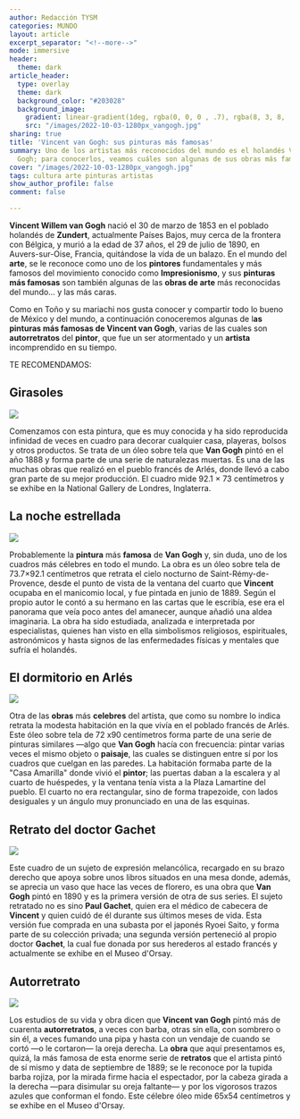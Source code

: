 ```yaml
---
author: Redacción TYSM
categories: MUNDO
layout: article
excerpt_separator: "<!--more-->"
mode: immersive
header:
  theme: dark
article_header:
  type: overlay
  theme: dark
  background_color: "#203028"
  background_image:
    gradient: linear-gradient(1deg, rgba(0, 0, 0 , .7), rgba(8, 3, 8, .9))
    src: "/images/2022-10-03-1280px_vangogh.jpg"
sharing: true
title: 'Vincent van Gogh: sus pinturas más famosas'
summary: Uno de los artistas más reconocidos del mundo es el holandés Vincent van
  Gogh; para conocerlos, veamos cuáles son algunas de sus obras más famosas
cover: "/images/2022-10-03-1280px_vangogh.jpg"
tags: cultura arte pinturas artistas
show_author_profile: false
comment: false

---
```

**Vincent Willem van Gogh** nació el 30 de marzo de 1853 en el poblado holandés de **Zundert**, actualmente Países Bajos, muy cerca de la frontera con Bélgica, y murió a la edad de 37 años, el 29 de julio de 1890, en Auvers-sur-Oise, Francia, quitándose la vida de un balazo. En el mundo del **arte**, se le reconoce como uno de los **pintores** fundamentales y más famosos del movimiento conocido como **Impresionismo**, y sus **pinturas más famosas** son también algunas de las **obras de arte** más reconocidas del mundo… y las más caras.

Como en Toño y su mariachi nos gusta conocer y compartir todo lo bueno de México y del mundo, a continuación conoceremos algunas de l**as pinturas más famosas de Vincent van Gogh**, varias de las cuales son **autorretratos** del **pintor**, que fue un ser atormentado y un **artista** incomprendido en su tiempo.

TE RECOMENDAMOS:

## Girasoles

![](https://upload.wikimedia.org/wikipedia/commons/thumb/9/9d/Vincent_van_Gogh_-_Sunflowers_-_VGM_F458.jpg/781px-Vincent_van_Gogh_-_Sunflowers_-_VGM_F458.jpg)

Comenzamos con esta pintura, que es muy conocida y ha sido reproducida infinidad de veces en cuadro para decorar cualquier casa, playeras, bolsos y otros productos. Se trata de un óleo sobre tela que **Van Gogh** pintó en el año 1888 y forma parte de una serie de naturalezas muertas. Es una de las muchas obras que realizó en el pueblo francés de Arlés, donde llevó a cabo gran parte de su mejor producción. El cuadro mide 92.1 × 73 centímetros y se exhibe en la National Gallery de Londres, Inglaterra.

## La noche estrellada

![](https://upload.wikimedia.org/wikipedia/commons/thumb/e/ea/Van_Gogh_-_Starry_Night_-_Google_Art_Project.jpg/970px-Van_Gogh_-_Starry_Night_-_Google_Art_Project.jpg)

Probablemente la **pintura** más **famosa** de **Van Gogh** y, sin duda, uno de los cuadros más célebres en todo el mundo. La obra es un óleo sobre tela de 73.7×92.1 centímetros que retrata el cielo nocturno de Saint-Rémy-de-Provence, desde el punto de vista de la ventana del cuarto que **Vincent** ocupaba en el manicomio local, y fue pintada en junio de 1889. Según el propio autor le contó a su hermano en las cartas que le escribía, ese era el panorama que veía poco antes del amanecer, aunque añadió una aldea imaginaria. La obra ha sido estudiada, analizada e interpretada por especialistas, quienes han visto en ella simbolismos religiosos, espirituales, astronómicos y hasta signos de las enfermedades físicas y mentales que sufría el holandés.

## El dormitorio en Arlés

![](https://upload.wikimedia.org/wikipedia/commons/thumb/7/76/Vincent_van_Gogh_-_De_slaapkamer_-_Google_Art_Project.jpg/968px-Vincent_van_Gogh_-_De_slaapkamer_-_Google_Art_Project.jpg)

Otra de las **obras** más **celebres** del artista, que como su nombre lo indica retrata la modesta habitación en la que vivía en el poblado francés de Arlés. Este óleo sobre tela de 72 x90 centímetros forma parte de una serie de pinturas similares —algo que **Van Gogh** hacía con frecuencia: pintar varias veces el mismo objeto o **paisaje**, las cuales se distinguen entre sí por los cuadros que cuelgan en las paredes. La habitación formaba parte de la "Casa Amarilla" donde vivió el **pintor**; las puertas daban a la escalera y al cuarto de huéspedes, y la ventana tenía vista a la Plaza Lamartine del pueblo. El cuarto no era rectangular, sino de forma trapezoide, con lados desiguales y un ángulo muy pronunciado en una de las esquinas.

## Retrato del doctor Gachet

![](https://upload.wikimedia.org/wikipedia/commons/1/1e/Portrait_of_Dr._Gachet.jpg)

Este cuadro de un sujeto de expresión melancólica, recargado en su brazo derecho que apoya sobre unos libros situados en una mesa donde, además, se aprecia un vaso que hace las veces de florero, es una obra que **Van Gogh** pintó en 1890 y es la primera versión de otra de sus series. El sujeto retratado no es sino **Paul Gachet**, quien era el médico de cabecera de **Vincent** y quien cuidó de él durante sus últimos meses de vida. Esta versión fue comprada en una subasta por el japonés Ryoei Saito, y forma parte de su colección privada; una segunda versión perteneció al propio doctor **Gachet**, la cual fue donada por sus herederos al estado francés y actualmente se exhibe en el Museo d'Orsay.

## Autorretrato

![](https://upload.wikimedia.org/wikipedia/commons/thumb/e/ee/Self-Portrait_%28Van_Gogh_September_1889%29.jpg/851px-Self-Portrait_%28Van_Gogh_September_1889%29.jpg)

Los estudios de su vida y obra dicen que **Vincent van Gogh** pintó más de cuarenta **autorretratos**, a veces con barba, otras sin ella, con sombrero o sin él, a veces fumando una pipa y hasta con un vendaje de cuando se cortó —o le cortaron— la oreja derecha. La **obra** que aquí presentamos es, quizá, la más famosa de esta enorme serie de **retratos** que el artista pintó de sí mismo y data de septiembre de 1889; se le reconoce por la tupida barba rojiza, por la mirada firme hacia el espectador, por la cabeza girada a la derecha —para disimular su oreja faltante— y por los vigorosos trazos azules que conforman el fondo. Este célebre óleo mide 65x54 centímetros y se exhibe en el Museo d'Orsay.